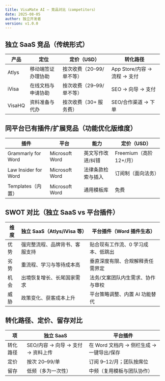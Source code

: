 ```yaml
---
title: VisaMate AI — 竞品对比（competitors）
date: 2025-08-05
author: 独立开发者
version: v1.0.0
---
```


## 独立 SaaS 竞品（传统形式）

| 产品 | 定位 | 定价（USD） | 转化路径 |
|---|---|---|---|
| Atlys | 移动端签证办理协助 | 按次收费（20–99/单不等） | App Store/内容 → 流程 → 支付 |
| iVisa | 在线文档与申请协助 | 按次收费（29–99/单不等） | SEO → 向导 → 支付 |
| VisaHQ | 资料准备与代办 | 按次收费（30+ 服务费） | SEO/合作渠道 → 下单 |

## 同平台已有插件/扩展竞品（功能优化版维度）

| 插件 | 平台 | 能力 | 定价（USD） |
|---|---|---|---|
| Grammarly for Word | Microsoft Word | 英文写作改进/纠错 | Freemium（高阶 12+/月） |
| Law Insider for Word | Microsoft Word | 法律条款检索与插入 | 订阅制（面向法务） |
| Templates（内置） | Microsoft Word | 通用模板库 | 免费 |

## SWOT 对比（独立 SaaS vs 平台插件）

| 维度 | 独立 SaaS（Atlys/iVisa 等） | 平台插件（Word 插件生态） |
|---|---|---|
| 优势 | 强完整流程、品牌背书、客服支持 | 贴合现有工作流、0 学习成本、低跳出 |
| 劣势 | 重流程、学习与等待成本高 | 垂直深度有限、合规解释责任需界定 |
| 机会 | 出境恢复增长、长尾国家需求 | 法务/文案团队内生需求、协作与审校 |
| 威胁 | 政策变化、获客成本上升 | 平台策略调整、内置 AI 功能替代 |

## 转化路径、定价、留存对比

| 项 | 独立 SaaS | 平台插件 |
|---|---|---|
| 转化路径 | SEO/内容 → 向导 → 支付 → 资料上传 | 在 Word 文档内 → 侧栏生成 → 一键导出/保存 |
| 定价 | 按次 20–99/单 | 订阅 9–12/月；团队按席位 |
| 留存 | 低频（多为一次性） | 中频（复用模板与团队协作） |

